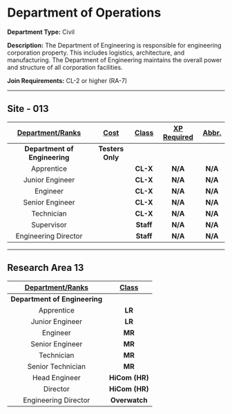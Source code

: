 # Department of Operations

**Department Type:** Civil

**Description:** The Department of Engineering is responsible for engineering corporation property. This includes logistics, architecture, and manufacturing. The Department of Engineering maintains the overall power and structure of all corporation facilities.

**Join Requirements:** CL-2 or higher (RA-7)

---

## Site - 013

| **<ins>Department/Ranks</ins>** | **<ins>Cost</ins>** | **<ins>Class</ins>** | **<ins>XP Required</ins>** | **<ins>Abbr.</ins>** |
|:---:|:---:|:---:|:---:|:---:|
| **Department of Engineering** | **Testers Only** |  |  |  |
| Apprentice |  | **CL-X** | **N/A** | **N/A** |
| Junior Engineer |  | **CL-X** | **N/A** | **N/A** |
| Engineer |  | **CL-X** | **N/A** | **N/A** |
| Senior Engineer |  | **CL-X** | **N/A** | **N/A** |
| Technician |  | **CL-X** | **N/A** | **N/A** |
| Supervisor |  | **Staff** | **N/A** | **N/A** |
| Engineering Director |  | **Staff** | **N/A** | **N/A** |

---

## Research Area 13
| **<ins>Department/Ranks</ins>** | **<ins>Class</ins>** |
|:---:|:---:|
| **Department of Engineering** | |
| Apprentice | **LR** |
| Junior Engineer | **LR** |
| Engineer | **MR** |
| Senior Engineer | **MR** |
| Technician | **MR** |
| Senior Technician | **MR** |
| Head Engineer | **HiCom (HR)** |
| Director | **HiCom (HR)** |
| Engineering Director | **Overwatch** |